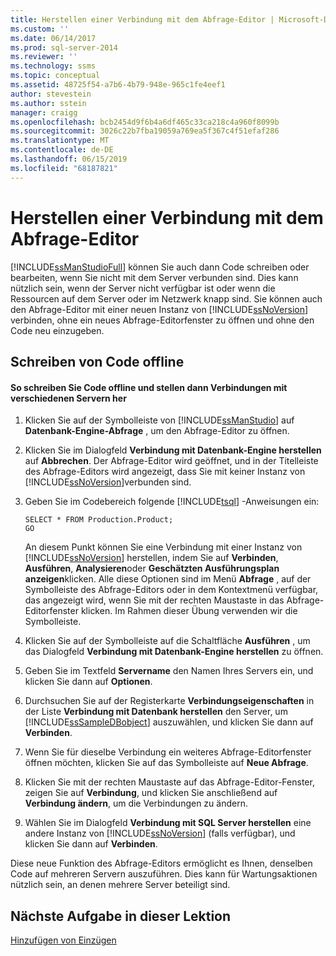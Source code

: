 ```yaml
---
title: Herstellen einer Verbindung mit dem Abfrage-Editor | Microsoft-Dokumentation
ms.custom: ''
ms.date: 06/14/2017
ms.prod: sql-server-2014
ms.reviewer: ''
ms.technology: ssms
ms.topic: conceptual
ms.assetid: 48725f54-a7b6-4b79-948e-965c1fe4eef1
author: stevestein
ms.author: sstein
manager: craigg
ms.openlocfilehash: bcb2454d9f6b4a6df465c33ca218c4a960f8099b
ms.sourcegitcommit: 3026c22b7fba19059a769ea5f367c4f51efaf286
ms.translationtype: MT
ms.contentlocale: de-DE
ms.lasthandoff: 06/15/2019
ms.locfileid: "68187821"
---
```

# <a name="connecting-with-query-editor"></a>Herstellen einer Verbindung mit dem Abfrage-Editor
  [!INCLUDE[ssManStudioFull](../../includes/ssmanstudiofull-md.md)] können Sie auch dann Code schreiben oder bearbeiten, wenn Sie nicht mit dem Server verbunden sind. Dies kann nützlich sein, wenn der Server nicht verfügbar ist oder wenn die Ressourcen auf dem Server oder im Netzwerk knapp sind. Sie können auch den Abfrage-Editor mit einer neuen Instanz von [!INCLUDE[ssNoVersion](../../includes/ssnoversion-md.md)] verbinden, ohne ein neues Abfrage-Editorfenster zu öffnen und ohne den Code neu einzugeben.  
  
## <a name="coding-offline"></a>Schreiben von Code offline  
  
#### <a name="to-write-code-offline-and-then-connect-to-different-servers"></a>So schreiben Sie Code offline und stellen dann Verbindungen mit verschiedenen Servern her  
  
1.  Klicken Sie auf der Symbolleiste von [!INCLUDE[ssManStudio](../../includes/ssmanstudio-md.md)] auf **Datenbank-Engine-Abfrage** , um den Abfrage-Editor zu öffnen.  
  
2.  Klicken Sie im Dialogfeld **Verbindung mit Datenbank-Engine herstellen** auf **Abbrechen**. Der Abfrage-Editor wird geöffnet, und in der Titelleiste des Abfrage-Editors wird angezeigt, dass Sie mit keiner Instanz von [!INCLUDE[ssNoVersion](../../includes/ssnoversion-md.md)]verbunden sind.  
  
3.  Geben Sie im Codebereich folgende [!INCLUDE[tsql](../../includes/tsql-md.md)] -Anweisungen ein:  
  
    ```  
    SELECT * FROM Production.Product;  
    GO  
    ```  
  
     An diesem Punkt können Sie eine Verbindung mit einer Instanz von [!INCLUDE[ssNoVersion](../../includes/ssnoversion-md.md)] herstellen, indem Sie auf **Verbinden**, **Ausführen**, **Analysieren**oder **Geschätzten Ausführungsplan anzeigen**klicken. Alle diese Optionen sind im Menü **Abfrage** , auf der Symbolleiste des Abfrage-Editors oder in dem Kontextmenü verfügbar, das angezeigt wird, wenn Sie mit der rechten Maustaste in das Abfrage-Editorfenster klicken. Im Rahmen dieser Übung verwenden wir die Symbolleiste.  
  
4.  Klicken Sie auf der Symbolleiste auf die Schaltfläche **Ausführen** , um das Dialogfeld **Verbindung mit Datenbank-Engine herstellen** zu öffnen.  
  
5.  Geben Sie im Textfeld **Servername** den Namen Ihres Servers ein, und klicken Sie dann auf **Optionen**.  
  
6.  Durchsuchen Sie auf der Registerkarte **Verbindungseigenschaften** in der Liste **Verbindung mit Datenbank herstellen** den Server, um [!INCLUDE[ssSampleDBobject](../../includes/sssampledbobject-md.md)] auszuwählen, und klicken Sie dann auf **Verbinden**.  
  
7.  Wenn Sie für dieselbe Verbindung ein weiteres Abfrage-Editorfenster öffnen möchten, klicken Sie auf das Symbolleiste auf **Neue Abfrage**.  
  
8.  Klicken Sie mit der rechten Maustaste auf das Abfrage-Editor-Fenster, zeigen Sie auf **Verbindung**, und klicken Sie anschließend auf **Verbindung ändern**, um die Verbindungen zu ändern.  
  
9. Wählen Sie im Dialogfeld **Verbindung mit SQL Server herstellen** eine andere Instanz von [!INCLUDE[ssNoVersion](../../includes/ssnoversion-md.md)] (falls verfügbar), und klicken Sie dann auf **Verbinden**.  
  
 Diese neue Funktion des Abfrage-Editors ermöglicht es Ihnen, denselben Code auf mehreren Servern auszuführen. Dies kann für Wartungsaktionen nützlich sein, an denen mehrere Server beteiligt sind.  
  
## <a name="next-task-in-lesson"></a>Nächste Aufgabe in dieser Lektion  
 [Hinzufügen von Einzügen](lesson-2-2-adding-indentation.md)  
  
  
